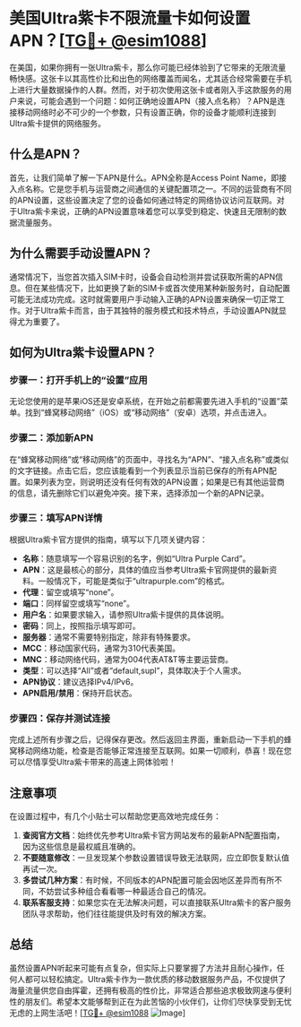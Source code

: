 # 美国Ultra紫卡不限流量卡如何设置APN？[[TG💪+ @esim1088](https://t.me/s/esim1088)]

在美国，如果你拥有一张Ultra紫卡，那么你可能已经体验到了它带来的无限流量畅快感。这张卡以其高性价比和出色的网络覆盖而闻名，尤其适合经常需要在手机上进行大量数据操作的人群。然而，对于初次使用这张卡或者刚入手这款服务的用户来说，可能会遇到一个问题：如何正确地设置APN（接入点名称）？APN是连接移动网络时必不可少的一个参数，只有设置正确，你的设备才能顺利连接到Ultra紫卡提供的网络服务。

## 什么是APN？

首先，让我们简单了解一下APN是什么。APN全称是Access Point Name，即接入点名称。它是您手机与运营商之间通信的关键配置项之一。不同的运营商有不同的APN设置，这些设置决定了您的设备如何通过特定的网络协议访问互联网。对于Ultra紫卡来说，正确的APN设置意味着您可以享受到稳定、快速且无限制的数据流量服务。

## 为什么需要手动设置APN？

通常情况下，当您首次插入SIM卡时，设备会自动检测并尝试获取所需的APN信息。但在某些情况下，比如更换了新的SIM卡或首次使用某种新服务时，自动配置可能无法成功完成。这时就需要用户手动输入正确的APN设置来确保一切正常工作。对于Ultra紫卡而言，由于其独特的服务模式和技术特点，手动设置APN就显得尤为重要了。

## 如何为Ultra紫卡设置APN？

### 步骤一：打开手机上的“设置”应用

无论您使用的是苹果iOS还是安卓系统，在开始之前都需要先进入手机的“设置”菜单。找到“蜂窝移动网络”（iOS）或“移动网络”（安卓）选项，并点击进入。

### 步骤二：添加新APN

在“蜂窝移动网络”或“移动网络”的页面中，寻找名为“APN”、“接入点名称”或类似的文字链接。点击它后，您应该能看到一个列表显示当前已保存的所有APN配置。如果列表为空，则说明还没有任何有效的APN设置；如果是已有其他运营商的信息，请先删除它们以避免冲突。接下来，选择添加一个新的APN记录。

### 步骤三：填写APN详情

根据Ultra紫卡官方提供的指南，填写以下几项关键内容：

- **名称**：随意填写一个容易识别的名字，例如“Ultra Purple Card”。
- **APN**：这是最核心的部分，具体的值应当参考Ultra紫卡官网提供的最新资料。一般情况下，可能是类似于“ultrapurple.com”的格式。
- **代理**：留空或填写“none”。
- **端口**：同样留空或填写“none”。
- **用户名**：如果要求输入，请参照Ultra紫卡提供的具体说明。
- **密码**：同上，按照指示填写即可。
- **服务器**：通常不需要特别指定，除非有特殊要求。
- **MCC**：移动国家代码，通常为310代表美国。
- **MNC**：移动网络代码，通常为004代表AT&T等主要运营商。
- **类型**：可以选择“All”或者“default,supl”，具体取决于个人需求。
- **APN协议**：建议选择IPv4/IPv6。
- **APN启用/禁用**：保持开启状态。

### 步骤四：保存并测试连接

完成上述所有步骤之后，记得保存更改。然后返回主界面，重新启动一下手机的蜂窝移动网络功能，检查是否能够正常连接至互联网。如果一切顺利，恭喜！现在您可以尽情享受Ultra紫卡带来的高速上网体验啦！

## 注意事项

在设置过程中，有几个小贴士可以帮助您更高效地完成任务：

1. **查阅官方文档**：始终优先参考Ultra紫卡官方网站发布的最新APN配置指南，因为这些信息是最权威且准确的。
2. **不要随意修改**：一旦发现某个参数设置错误导致无法联网，应立即恢复默认值再试一次。
3. **多尝试几种方案**：有时候，不同版本的APN配置可能会因地区差异而有所不同，不妨尝试多种组合看看哪一种最适合自己的情况。
4. **联系客服支持**：如果您实在无法解决问题，可以直接联系Ultra紫卡的客户服务团队寻求帮助，他们往往能提供及时有效的解决方案。

## 总结

虽然设置APN听起来可能有点复杂，但实际上只要掌握了方法并且耐心操作，任何人都可以轻松搞定。Ultra紫卡作为一款优质的移动数据服务产品，不仅提供了海量流量供您自由挥霍，还拥有极高的性价比，非常适合那些追求极致网速与便利性的朋友们。希望本文能够帮到正在为此苦恼的小伙伴们，让你们尽快享受到无忧无虑的上网生活吧！[[TG💪+ @esim1088](https://t.me/s/esim1088) ![Image](https://i.postimg.cc/4NQfJmqS/Snipaste-2025-05-13-00-14-12.png)]